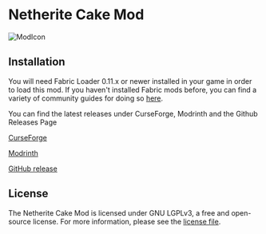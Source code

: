 # Netherite Cake Mod
![ModIcon](https://github.com/UnlikePaladin/netherite-cake/blob/main/src/main/resources/assets/ncake/ncake_logo.png?raw=true)

## Installation

You will need Fabric Loader 0.11.x or newer installed in your game in order to load this mod. If you haven't installed Fabric mods before, you can find a variety of community guides for doing so [here](https://fabricmc.net/wiki/install).

You can find the latest releases under CurseForge, Modrinth and the Github Releases Page

[CurseForge](https://www.curseforge.com/minecraft/mc-mods/netherite-cake)

[Modrinth](https://modrinth.com/mod/netherite-cake) 

[GitHub release](https://github.com/UnlikePaladin/netherite-cake/releases)

## License

The Netherite Cake Mod is licensed under GNU LGPLv3, a free and open-source license. For more information, please see the [license file](LICENSE.txt).
